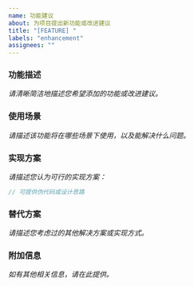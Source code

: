 ```yaml
---
name: 功能建议
about: 为项目提出新功能或改进建议
title: "[FEATURE] "
labels: "enhancement"
assignees: ""
---
```


### 功能描述

_请清晰简洁地描述您希望添加的功能或改进建议。_

### 使用场景

_请描述该功能将在哪些场景下使用，以及能解决什么问题。_

### 实现方案

_请描述您认为可行的实现方案：_

```java
// 可提供伪代码或设计思路
```

### 替代方案

_请描述您考虑过的其他解决方案或实现方式。_

### 附加信息

_如有其他相关信息，请在此提供。_

